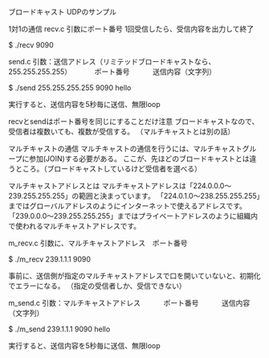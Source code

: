 ブロードキャスト UDPのサンプル

1対1の通信
recv.c
引数にポート番号
1回受信したら、受信内容を出力して終了

$ ./recv 9090

send.c
引数：送信アドレス（リミテッドブロードキャストなら、255.255.255.255）
　　　ポート番号
　　　送信内容（文字列）

$ ./send 255.255.255.255 9090 hello

実行すると、送信内容を5秒毎に送信、無限loop

recvとsendはポート番号を同じにすることだけ注意
ブロードキャストなので、受信者は複数いても、複数が受信する。
（マルチキャストとは別の話）



マルチキャストの通信
マルチキャストの通信を行うには、マルチキャストグループに参加(JOIN)する必要がある。
ここが、先ほどのブロードキャストとは違うところ。（ブロードキャストしているけど受信者を選べる）

マルチキャストアドレスとは
マルチキャストアドレスは「224.0.0.0〜239.255.255.255」の範囲と決まっています。
「224.0.1.0〜238.255.255.255」まではグローバルアドレスのようにインターネットで使えるアドレスです。
「239.0.0.0〜239.255.255.255」まではプライベートアドレスのように組織内で使われるマルチキャストアドレスです。

m_recv.c
引数に、マルチキャストアドレス　ポート番号

$ ./m_recv 239.1.1.1 9090

事前に、送信側が指定のマルチキャストアドレスで口を開いていないと、初期化でエラーになる。
（指定の受信者しか、受信できない）


m_send.c
引数：マルチキャストアドレス
　　　ポート番号
　　　送信内容（文字列）

$ ./m_send 239.1.1.1 9090 hello

実行すると、送信内容を5秒毎に送信、無限loop
